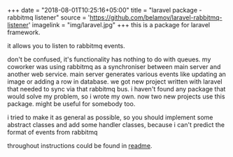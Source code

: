 +++
date = "2018-08-01T10:25:16+05:00"
title = "laravel package - rabbitmq listener"
source = 'https://github.com/belamov/laravel-rabbitmq-listener'
imagelink = "img/laravel.jpg"
+++
this is a package for laravel framework.

it allows you to listen to rabbitmq events.

don't be confused, it's functionality has nothing to do with queues. my coworker was using rabbitmq as a synchroniser between main server and another web service. main server generates various events like updating an image or adding a row in database. we got new project written with laravel that needed to sync via that rabbitmq bus. i haven't found any package that would solve my problem, so i wrote my own. now two new projects use this package. might be useful for somebody too.

i tried to make it as general as possible, so you should implement some abstract classes and add some handler classes, because i can't predict the format of events from rabbitmq


throughout instructions could be found in [readme](https://github.com/belamov/laravel-rabbitmq-listener/blob/master/readme.md).
 